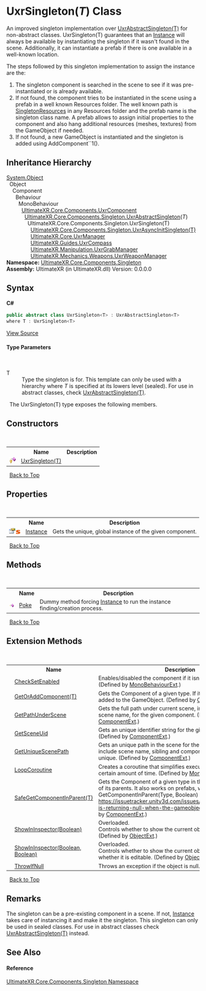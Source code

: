 # UxrSingleton(*T*) Class
 


An improved singleton implementation over <a href="T_UltimateXR_Core_Components_Singleton_UxrAbstractSingleton_1">UxrAbstractSingleton(T)</a> for non-abstract classes. UxrSingleton(T) guarantees that an <a href="P_UltimateXR_Core_Components_Singleton_UxrSingleton_1_Instance">Instance</a> will always be available by instantiating the singleton if it wasn't found in the scene. Additionally, it can instantiate a prefab if there is one available in a well-known location.

The steps followed by this singleton implementation to assign the instance are the:
&nbsp;<ol><li>The singleton component is searched in the scene to see if it was pre-instantiated or is already available.</li><li>If not found, the component tries to be instantiated in the scene using a prefab in a well known Resources folder. The well known path is <a href="F_UltimateXR_Core_UxrConstants_Paths_SingletonResources">SingletonResources</a> in any Resources folder and the prefab name is the singleton class name. A prefab allows to assign initial properties to the component and also hang additional resources (meshes, textures) from the GameObject if needed.</li><li>If not found, a new GameObject is instantiated and the singleton is added using AddComponent``1().</li></ol>

## Inheritance Hierarchy
<a href="https://docs.microsoft.com/dotnet/api/system.object" target="_blank" rel="noopener noreferrer">System.Object</a><br />&nbsp;&nbsp;Object<br />&nbsp;&nbsp;&nbsp;&nbsp;Component<br />&nbsp;&nbsp;&nbsp;&nbsp;&nbsp;&nbsp;Behaviour<br />&nbsp;&nbsp;&nbsp;&nbsp;&nbsp;&nbsp;&nbsp;&nbsp;MonoBehaviour<br />&nbsp;&nbsp;&nbsp;&nbsp;&nbsp;&nbsp;&nbsp;&nbsp;&nbsp;&nbsp;<a href="T_UltimateXR_Core_Components_UxrComponent">UltimateXR.Core.Components.UxrComponent</a><br />&nbsp;&nbsp;&nbsp;&nbsp;&nbsp;&nbsp;&nbsp;&nbsp;&nbsp;&nbsp;&nbsp;&nbsp;<a href="T_UltimateXR_Core_Components_Singleton_UxrAbstractSingleton_1">UltimateXR.Core.Components.Singleton.UxrAbstractSingleton</a>(*T*)<br />&nbsp;&nbsp;&nbsp;&nbsp;&nbsp;&nbsp;&nbsp;&nbsp;&nbsp;&nbsp;&nbsp;&nbsp;&nbsp;&nbsp;UltimateXR.Core.Components.Singleton.UxrSingleton(T)<br />&nbsp;&nbsp;&nbsp;&nbsp;&nbsp;&nbsp;&nbsp;&nbsp;&nbsp;&nbsp;&nbsp;&nbsp;&nbsp;&nbsp;&nbsp;&nbsp;<a href="T_UltimateXR_Core_Components_Singleton_UxrAsyncInitSingleton_1">UltimateXR.Core.Components.Singleton.UxrAsyncInitSingleton(T)</a><br />&nbsp;&nbsp;&nbsp;&nbsp;&nbsp;&nbsp;&nbsp;&nbsp;&nbsp;&nbsp;&nbsp;&nbsp;&nbsp;&nbsp;&nbsp;&nbsp;<a href="T_UltimateXR_Core_UxrManager">UltimateXR.Core.UxrManager</a><br />&nbsp;&nbsp;&nbsp;&nbsp;&nbsp;&nbsp;&nbsp;&nbsp;&nbsp;&nbsp;&nbsp;&nbsp;&nbsp;&nbsp;&nbsp;&nbsp;<a href="T_UltimateXR_Guides_UxrCompass">UltimateXR.Guides.UxrCompass</a><br />&nbsp;&nbsp;&nbsp;&nbsp;&nbsp;&nbsp;&nbsp;&nbsp;&nbsp;&nbsp;&nbsp;&nbsp;&nbsp;&nbsp;&nbsp;&nbsp;<a href="T_UltimateXR_Manipulation_UxrGrabManager">UltimateXR.Manipulation.UxrGrabManager</a><br />&nbsp;&nbsp;&nbsp;&nbsp;&nbsp;&nbsp;&nbsp;&nbsp;&nbsp;&nbsp;&nbsp;&nbsp;&nbsp;&nbsp;&nbsp;&nbsp;<a href="T_UltimateXR_Mechanics_Weapons_UxrWeaponManager">UltimateXR.Mechanics.Weapons.UxrWeaponManager</a><br />
**Namespace:**&nbsp;<a href="N_UltimateXR_Core_Components_Singleton">UltimateXR.Core.Components.Singleton</a><br />**Assembly:**&nbsp;UltimateXR (in UltimateXR.dll) Version: 0.0.0.0

## Syntax

**C#**<br />
``` C#
public abstract class UxrSingleton<T> : UxrAbstractSingleton<T>
where T : UxrSingleton<T>

```

<a href="UltimateXR/Scripts/Core/Components/Singleton/UxrSingleton.cs" rel="noopener noreferrer" title="View the source code">View Source</a><br />

#### Type Parameters
&nbsp;<dl><dt>T</dt><dd>Type the singleton is for. This template can only be used with a hierarchy where *T* is specified at its lowers level (sealed). For use in abstract classes, check <a href="T_UltimateXR_Core_Components_Singleton_UxrAbstractSingleton_1">UxrAbstractSingleton(T)</a>.</dd></dl>&nbsp;
The UxrSingleton(T) type exposes the following members.


## Constructors
&nbsp;<table><tr><th></th><th>Name</th><th>Description</th></tr><tr><td>![Protected method](media/protmethod.gif "Protected method")</td><td><a href="M_UltimateXR_Core_Components_Singleton_UxrSingleton_1__ctor">UxrSingleton(T)</a></td><td /></tr></table>&nbsp;
<a href="#uxrsingleton(*t*)-class">Back to Top</a>

## Properties
&nbsp;<table><tr><th></th><th>Name</th><th>Description</th></tr><tr><td>![Public property](media/pubproperty.gif "Public property")![Static member](media/static.gif "Static member")</td><td><a href="P_UltimateXR_Core_Components_Singleton_UxrSingleton_1_Instance">Instance</a></td><td>
Gets the unique, global instance of the given component.</td></tr></table>&nbsp;
<a href="#uxrsingleton(*t*)-class">Back to Top</a>

## Methods
&nbsp;<table><tr><th></th><th>Name</th><th>Description</th></tr><tr><td>![Public method](media/pubmethod.gif "Public method")</td><td><a href="M_UltimateXR_Core_Components_Singleton_UxrSingleton_1_Poke">Poke</a></td><td>
Dummy method forcing <a href="P_UltimateXR_Core_Components_Singleton_UxrSingleton_1_Instance">Instance</a> to run the instance finding/creation process.</td></tr></table>&nbsp;
<a href="#uxrsingleton(*t*)-class">Back to Top</a>

## Extension Methods
&nbsp;<table><tr><th></th><th>Name</th><th>Description</th></tr><tr><td>![Public Extension Method](media/pubextension.gif "Public Extension Method")</td><td><a href="M_UltimateXR_Extensions_Unity_MonoBehaviourExt_CheckSetEnabled">CheckSetEnabled</a></td><td>
Enables/disabled the component if it isn't enabled already.
 (Defined by <a href="T_UltimateXR_Extensions_Unity_MonoBehaviourExt">MonoBehaviourExt</a>.)</td></tr><tr><td>![Public Extension Method](media/pubextension.gif "Public Extension Method")</td><td><a href="M_UltimateXR_Extensions_Unity_ComponentExt_GetOrAddComponent__1">GetOrAddComponent(T)</a></td><td>
Gets the Component of a given type. If it doesn't exist, it is added to the GameObject.
 (Defined by <a href="T_UltimateXR_Extensions_Unity_ComponentExt">ComponentExt</a>.)</td></tr><tr><td>![Public Extension Method](media/pubextension.gif "Public Extension Method")</td><td><a href="M_UltimateXR_Extensions_Unity_ComponentExt_GetPathUnderScene">GetPathUnderScene</a></td><td>
Gets the full path under current scene, including all parents, but scene name, for the given component.
 (Defined by <a href="T_UltimateXR_Extensions_Unity_ComponentExt">ComponentExt</a>.)</td></tr><tr><td>![Public Extension Method](media/pubextension.gif "Public Extension Method")</td><td><a href="M_UltimateXR_Extensions_Unity_ComponentExt_GetSceneUid">GetSceneUid</a></td><td>
Gets an unique identifier string for the given component.
 (Defined by <a href="T_UltimateXR_Extensions_Unity_ComponentExt">ComponentExt</a>.)</td></tr><tr><td>![Public Extension Method](media/pubextension.gif "Public Extension Method")</td><td><a href="M_UltimateXR_Extensions_Unity_ComponentExt_GetUniqueScenePath">GetUniqueScenePath</a></td><td>
Gets an unique path in the scene for the given component. It will include scene name, sibling and component indices to make it unique.
 (Defined by <a href="T_UltimateXR_Extensions_Unity_ComponentExt">ComponentExt</a>.)</td></tr><tr><td>![Public Extension Method](media/pubextension.gif "Public Extension Method")</td><td><a href="M_UltimateXR_Extensions_Unity_MonoBehaviourExt_LoopCoroutine">LoopCoroutine</a></td><td>
Creates a coroutine that simplifies executing a loop during a certain amount of time.
 (Defined by <a href="T_UltimateXR_Extensions_Unity_MonoBehaviourExt">MonoBehaviourExt</a>.)</td></tr><tr><td>![Public Extension Method](media/pubextension.gif "Public Extension Method")</td><td><a href="M_UltimateXR_Extensions_Unity_ComponentExt_SafeGetComponentInParent__1">SafeGetComponentInParent(T)</a></td><td>
Gets the Component of a given type in the GameObject or any of its parents. It also works on prefabs, where regular GetComponentInParent(Type, Boolean) will not work: https://issuetracker.unity3d.com/issues/getcomponentinparent-is-returning-null-when-the-gameobject-is-a-prefab
 (Defined by <a href="T_UltimateXR_Extensions_Unity_ComponentExt">ComponentExt</a>.)</td></tr><tr><td>![Public Extension Method](media/pubextension.gif "Public Extension Method")</td><td><a href="M_UltimateXR_Extensions_Unity_ObjectExt_ShowInInspector">ShowInInspector(Boolean)</a></td><td>Overloaded.  
Controls whether to show the current object in the inspector.
 (Defined by <a href="T_UltimateXR_Extensions_Unity_ObjectExt">ObjectExt</a>.)</td></tr><tr><td>![Public Extension Method](media/pubextension.gif "Public Extension Method")</td><td><a href="M_UltimateXR_Extensions_Unity_ObjectExt_ShowInInspector_1">ShowInInspector(Boolean, Boolean)</a></td><td>Overloaded.  
Controls whether to show the current object in the inspector and whether it is editable.
 (Defined by <a href="T_UltimateXR_Extensions_Unity_ObjectExt">ObjectExt</a>.)</td></tr><tr><td>![Public Extension Method](media/pubextension.gif "Public Extension Method")</td><td><a href="M_UltimateXR_Extensions_System_ObjectExt_ThrowIfNull">ThrowIfNull</a></td><td>
Throws an exception if the object is null.
 (Defined by <a href="T_UltimateXR_Extensions_System_ObjectExt">ObjectExt</a>.)</td></tr></table>&nbsp;
<a href="#uxrsingleton(*t*)-class">Back to Top</a>

## Remarks
The singleton can be a pre-existing component in a scene. If not, <a href="P_UltimateXR_Core_Components_Singleton_UxrSingleton_1_Instance">Instance</a> takes care of instancing it and make it the singleton. This singleton can only be used in sealed classes. For use in abstract classes check <a href="T_UltimateXR_Core_Components_Singleton_UxrAbstractSingleton_1">UxrAbstractSingleton(T)</a> instead.

## See Also


#### Reference
<a href="N_UltimateXR_Core_Components_Singleton">UltimateXR.Core.Components.Singleton Namespace</a><br />